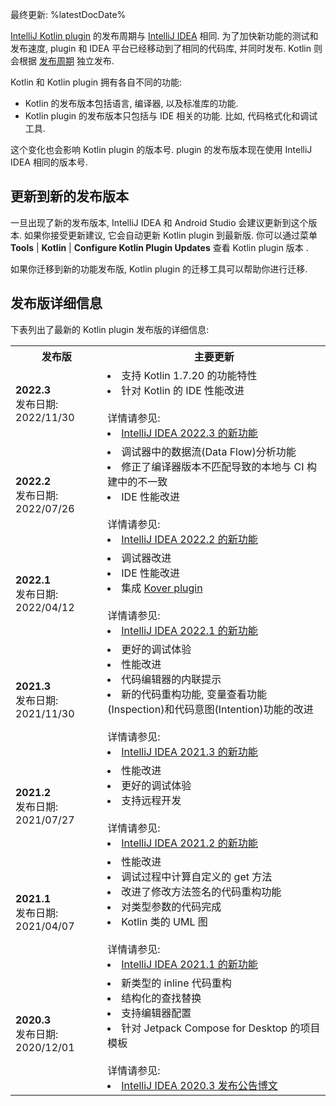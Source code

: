 [//]: # (title: Kotlin plugin 的发布版本)

最终更新: %latestDocDate%

 [IntelliJ Kotlin plugin](https://plugins.jetbrains.com/plugin/6954-kotlin) 的发布周期与 [IntelliJ IDEA](https://www.jetbrains.com/idea/) 相同.
为了加快新功能的测试和发布速度, plugin 和 IDEA 平台已经移动到了相同的代码库, 并同时发布.
Kotlin 则会根据 [发布周期](https://blog.jetbrains.com/kotlin/2020/10/new-release-cadence-for-kotlin-and-the-intellij-kotlin-plugin/) 独立发布.

Kotlin 和 Kotlin plugin 拥有各自不同的功能:
* Kotlin 的发布版本包括语言, 编译器, 以及标准库的功能.
* Kotlin plugin 的发布版本只包括与 IDE 相关的功能. 比如, 代码格式化和调试工具.

这个变化也会影响 Kotlin plugin 的版本号. plugin 的发布版本现在使用 IntelliJ IDEA 相同的版本号.

## 更新到新的发布版本

一旦出现了新的发布版本, IntelliJ IDEA 和 Android Studio 会建议更新到这个版本. 如果你接受更新建议, 它会自动更新 Kotlin plugin 到最新版.
你可以通过菜单 **Tools** | **Kotlin** | **Configure Kotlin Plugin Updates** 查看 Kotlin plugin 版本 .

如果你迁移到新的功能发布版, Kotlin plugin 的迁移工具可以帮助你进行迁移.

## 发布版详细信息

下表列出了最新的 Kotlin plugin 发布版的详细信息: 

<table>
<tr>
  <th>
    发布版
  </th>
  <th>
    主要更新
  </th>
</tr>

<tr>
  <td>
    <b> 2022.3 </b> <br/>
    发布日期: 2022/11/30
  </td>
  <td>
    <li> 支持 Kotlin 1.7.20 的功能特性 </li>
    <li> 针对 Kotlin 的 IDE 性能改进 </li>
    <br/>
    详情请参见: 
    <li> <a href="https://www.jetbrains.com/idea/whatsnew/2022-3/">IntelliJ IDEA 2022.3 的新功能</a> </li>
  </td>
</tr>

<tr>
  <td>
    <b> 2022.2 </b> <br/> 
    发布日期: 2022/07/26
  </td>
  <td>
    <li> 调试器中的数据流(Data Flow)分析功能 </li>
    <li> 修正了编译器版本不匹配导致的本地与 CI 构建中的不一致 </li>
    <li> IDE 性能改进 </li>
    <br/>
    详情请参见: 
    <li> <a href="https://www.jetbrains.com/idea/whatsnew/2022-2/">IntelliJ IDEA 2022.2 的新功能</a> </li>
  </td>
</tr>

<tr>
  <td>
    <b> 2022.1 </b> <br/> 
    发布日期: 2022/04/12
  </td>
  <td>
    <li> 调试器改进 </li> 
    <li> IDE 性能改进 </li>
    <li> 集成 <a href="https://github.com/Kotlin/kotlinx-kover">Kover plugin</a> </li>
    <br/>
    详情请参见: 
    <li> <a href="https://www.jetbrains.com/idea/whatsnew/2022-1/">IntelliJ IDEA 2022.1 的新功能</a> </li>
  </td>
</tr>

<tr>
  <td>
    <b> 2021.3 </b> <br/> 
    发布日期: 2021/11/30  
  </td>
  <td>
    <li> 更好的调试体验 </li> 
    <li> 性能改进 </li>
    <li> 代码编辑器的内联提示 </li>
    <li> 新的代码重构功能, 变量查看功能(Inspection)和代码意图(Intention)功能的改进 </li>
    <br/>
    详情请参见: 
    <li> <a href="https://www.jetbrains.com/idea/whatsnew/2021-3/">IntelliJ IDEA 2021.3 的新功能</a> </li>
  </td>
</tr>

<tr>
  <td>
    <b> 2021.2 </b> <br/> 
    发布日期: 2021/07/27
  </td>
  <td>
    <li> 性能改进 </li> 
    <li> 更好的调试体验 </li>
    <li> 支持远程开发 </li>
    <br/>
    详情请参见: 
    <li> <a href="https://www.jetbrains.com/idea/whatsnew/2021-2/">IntelliJ IDEA 2021.2 的新功能</a> </li>
  </td>
</tr>

<tr>
  <td>
    <b> 2021.1 </b> <br/>
    发布日期: 2021/04/07
  </td>
  <td>
    <li> 性能改进 </li> 
    <li> 调试过程中计算自定义的 get 方法</li>
    <li> 改进了修改方法签名的代码重构功能</li>
    <li> 对类型参数的代码完成</li>
    <li> Kotlin 类的 UML 图</li>
    <br/>
    详情请参见:
    <li> <a href="https://www.jetbrains.com/idea/whatsnew/2021-1/">IntelliJ IDEA 2021.1 的新功能</a> </li>
  </td>
</tr>

<tr>
  <td>
    <b> 2020.3 </b> <br/>
    发布日期: 2020/12/01
  </td>
  <td>
    <li> 新类型的 inline 代码重构 </li>
    <li> 结构化的查找替换</li>
    <li> 支持编辑器配置</li>
    <li> 针对 Jetpack Compose for Desktop 的项目模板</li>
    <br/>
    详情请参见:
    <li> <a href="https://blog.jetbrains.com/idea/2020/12/intellij-idea-2020-3/">IntelliJ IDEA 2020.3 发布公告博文</a> </li>
  </td>
</tr>
</table>
